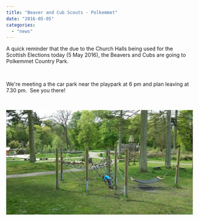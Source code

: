 ```yaml
---
title: "Beaver and Cub Scouts - Polkemmet"
date: "2016-05-05"
categories: 
  - "news"
---
```


A quick reminder that the due to the Church Halls being used for the Scottish Elections today (5 May 2016), the Beavers and Cubs are going to Polkemmet Country Park.

 

We're meeting a the car park near the playpark at 6 pm and plan leaving at 7.30 pm.  See you there!

 

![](images/the-park.jpg)
